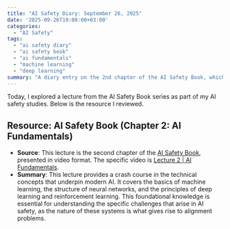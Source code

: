 ```yaml
---
title: "AI Safety Diary: September 26, 2025"
date: '2025-09-26T19:00:00+03:00'
categories:
  - "AI Safety"
tags:
  - "ai safety diary"
  - "ai safety book"
  - "ai fundamentals"
  - "machine learning"
  - "deep learning"
summary: "A diary entry on the 2nd chapter of the AI Safety Book, which provides a technical introduction to the fundamentals of AI, including machine learning, neural networks, and deep learning concepts."
---
```


Today, I explored a lecture from the AI Safety Book series as part of my AI safety studies. Below is the resource I reviewed.

## Resource: AI Safety Book (Chapter 2: AI Fundamentals)

- **Source**: This lecture is the second chapter of the [AI Safety Book](https://www.aisafetybook.com/), presented in video format. The specific video is [Lecture 2 | AI Fundamentals](https://youtu.be/tWV3wdY2870?si=uUy7kUXFgibHuwBN).
- **Summary**: This lecture provides a crash course in the technical concepts that underpin modern AI. It covers the basics of machine learning, the structure of neural networks, and the principles of deep learning and reinforcement learning. This foundational knowledge is essential for understanding the specific challenges that arise in AI safety, as the nature of these systems is what gives rise to alignment problems.